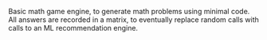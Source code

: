 Basic math game engine, to generate math problems using minimal code. All answers are recorded in a matrix, to
eventually replace random calls with calls to an ML recommendation engine.
